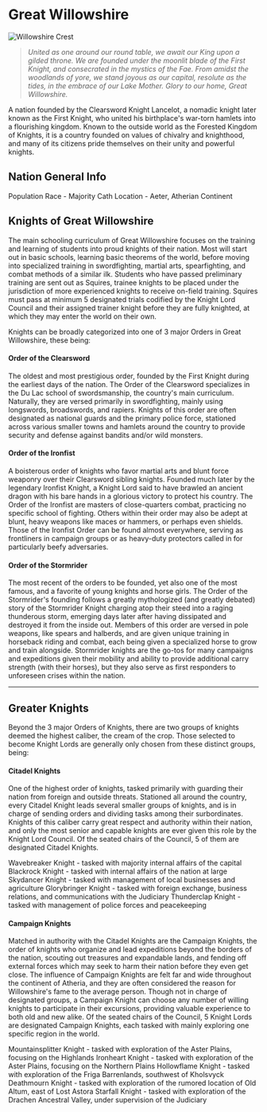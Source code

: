 # Great Willowshire

![](https://i.imgur.com/0wLXs5N.png "Willowshire Crest")
>*United as one around our round table, we await our King upon a gilded throne. We are founded under the moonlit blade of the First Knight, and consecrated in the mystics of the Fae. From amidst the woodlands of yore, we stand joyous as our capital, resolute as the tides, in the embrace of our Lake Mother. Glory to our home, Great Willowshire.* 

A nation founded by the Clearsword Knight Lancelot, a nomadic knight later known as the First Knight, who united his birthplace's war-torn hamlets into a flourishing kingdom. Known to the outside world as the Forested Kingdom of Knights, it is a country founded on values of chivalry and knighthood, and many of its citizens pride themselves on their unity and powerful knights. 

## Nation General Info

Population Race - Majority Cath
Location - Aeter, Atherian Continent


## Knights of Great Willowshire

The main schooling curriculum of Great Willowshire focuses on the training and learning of students into proud knights of their nation. Most will start out in basic schools, learning basic theorems of the world, before moving into specialized training in swordfighting, martial arts, spearfighting, and combat methods of a similar ilk. 
Students who have passed preliminary training are sent out as Squires, trainee knights to be placed under the jurisdiction of more experienced knights to receive on-field training. Squires must pass at minimum 5 designated trials codified by the Knight Lord Council and their assigned trainer knight before they are fully knighted, at which they may enter the world on their own.

Knights can be broadly categorized into one of 3 major Orders in Great Willowshire, these being:

#### Order of the Clearsword

The oldest and most prestigious order, founded by the First Knight during the earliest days of the nation. The Order of the Clearsword specializes in the Du Lac school of swordsmanship, the country's main curriculum. Naturally, they are versed primarily in swordfighting, mainly using longswords, broadswords, and rapiers. 
Knights of this order are often designated as national guards and the primary police force, stationed across various smaller towns and hamlets around the country to provide security and defense against bandits and/or wild monsters.

#### Order of the Ironfist

A boisterous order of knights who favor martial arts and blunt force weaponry over their Clearsword sibling knights. Founded much later by the legendary Ironfist Knight, a Knight Lord said to have brawled an ancient dragon with his bare hands in a glorious victory to protect his country. The Order of the Ironfist are masters of close-quarters combat, practicing no specific school of fighting. Others within their order may also be adept at blunt, heavy weapons like maces or hammers, or perhaps even shields.
Those of the Ironfist Order can be found almost everywhere, serving as frontliners in campaign groups or as heavy-duty protectors called in for particularly beefy adversaries. 

#### Order of the Stormrider

The most recent of the orders to be founded, yet also one of the most famous, and a favorite of young knights and horse girls. The Order of the Stormrider's founding follows a greatly mythologized (and greatly debated) story of the Stormrider Knight charging atop their steed into a raging thunderous storm, emerging days later after having dissipated and destroyed it from the inside out. Members of this order are versed in pole weapons, like spears and halberds, and are given unique training in horseback riding and combat, each being given a specialized horse to grow and train alongside.
Stormrider knights are the go-tos for many campaigns and expeditions given their mobility and ability to provide additional carry strength (with their horses), but they also serve as first responders to unforeseen crises within the nation.

___

## Greater Knights

Beyond the 3 major Orders of Knights, there are two groups of knights deemed the highest caliber, the cream of the crop. Those selected to become Knight Lords are generally only chosen from these distinct groups, being:

#### Citadel Knights

One of the highest order of knights, tasked primarily with guarding their nation from foreign and outside threats. Stationed all around the country, every Citadel Knight leads several smaller groups of knights, and is in charge of sending orders and dividing tasks among their surbordinates. Knights of this caliber carry great respect and authority within their nation, and only the most senior and capable knights are ever given this role by the Knight Lord Council. Of the seated chairs of the Council, 5 of them are designated Citadel Knights.

Wavebreaker Knight - tasked with majority internal affairs of the capital
Blackrock Knight - tasked with internal affairs of the nation at large
Skydancer Knight - tasked with management of local businesses and agriculture
Glorybringer Knight - tasked with foreign exchange, business relations, and communications with the Judiciary
Thunderclap Knight - tasked with management of police forces and peacekeeping

#### Campaign Knights

Matched in authority with the Citadel Knights are the Campaign Knights, the order of knights who organize and lead expeditions beyond the borders of the nation, scouting out treasures and expandable lands, and fending off external forces which may seek to harm their nation before they even get close. The influence of Campaign Knights are felt far and wide throughout the continent of Atheria, and they are often considered the reason for Willowshire's fame to the average person. Though not in charge of designated groups, a Campaign Knight can choose any number of willing knights to participate in their excursions, providing valuable experience to both old and new alike. Of the seated chairs of the Council, 5 Knight Lords are designated Campaign Knights, each tasked with mainly exploring one specific region in the world.

Mountainsplitter Knight - tasked with exploration of the Aster Plains, focusing on the Highlands
Ironheart Knight - tasked with exploration of the Aster Plains, focusing on the Northern Plains
Hollowflame Knight - tasked with exploration of the Friga Barrenlands, southwest of Kholsvyck
Deathmourn Knight - tasked with exploration of the rumored location of Old Altum, east of Lost Astora
Starfall Knight - tasked with exploration of the Drachen Ancestral Valley, under supervision of the Judiciary



